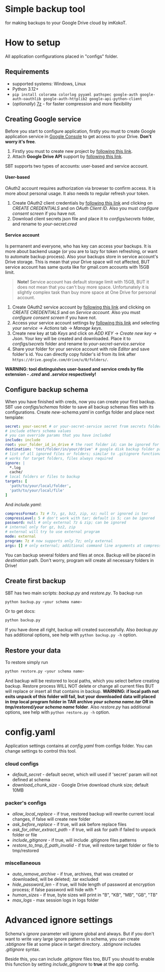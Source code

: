 # Simple backup tool
for making backups to your Google Drive cloud by imKokoT.

# How to setup
All application configurations placed in "configs" folder.

## Requirements
- supported systems: Windows, Linux
- Python 3.12+
- ```pip install colorama colorlog pyyaml pathspec google-auth google-auth-oauthlib google-auth-httplib2 google-api-python-client```
- (*optionally*) [7z](https://7-zip.org/) - for faster compression and more flexibility

## Creating Google service
Before you start to configure application, firstly you must to create Google application service in [Google Console](https://console.cloud.google.com/) to get access to your Drive. **Don't worry it's free**.
1. Firstly you must to create new project by [following this link](https://console.cloud.google.com/projectcreate).
2. Attach **Google Drive API** support by [following this link](https://console.cloud.google.com/apis/library/drive.googleapis.com).

SBT supports two types of accounts: user-based and service account. 

#### User-based
OAuth2 account requires authorization via browser to confirm access. It is more about personal usage. It also needs to regular refresh your token.
1. Create OAuth2 client credentials by [following this link](https://console.cloud.google.com/apis/credentials) and clicking on *CREATE CREDENTIALS* and on *OAuth Client ID*. Also you must *configure consent screen* if you have not.
2. Download client secrets json file and place it to *configs/secrets* folder, and rename to *your-secret.cred*

#### Service account
Is permanent and everyone, who has key can access your backups. It is more about backend usage (or you are to lazy for token refreshing, or want to automate backup process). Also your backups store in service account's Drive storage. This is mean that your Drive space will not affected, BUT service account has same quota like for gmail.com accounts with 15GB limit.

> **Note!**
> Service account has default storage limit with 15GB, BUT it does not mean that you can't buy more space. Unfortunately it is slightly complex task than buy more space at One Drive for personal account.

1. Create OAuth2 service account by [following this link](https://console.cloud.google.com/apis/credentials) and clicking on *CREATE CREDENTIALS* and on *Service account*. Also you must *configure consent screen* if you have not.
2. Access your service account settings by [following this link](https://console.cloud.google.com/iam-admin/serviceaccounts) and selecting *your service* -> *Actions* tab -> *Manage keys*.
3. Create new key at tab *Keys* and click on *ADD KEY* -> *Create new key* -> *Json*. Your key will be created and downloaded. Place it to *configs/secrets* folder and rename to *your-secret-service.service*
4. Share your folder for your service account with role *Editor* and save folder's id. You can directly copy folder's id from its link after `https://drive.google.com/drive/u/0/folders/`.

**WARNING: tool distinguishes user-based and service creds by file extension - *.cred* and *.service* respectively!**

## Configure backup schema
When you have finished with creds, now you can create your first backup. SBT use *configs/schemas* folder to save all backup schemas files with its configurations. Create *new-schema.yaml* in configs folder and place next template:
```yaml
secret: your-secret # or your-secret-service secret from secrets folder; can be ignored if in config.yaml has defined default secret
# include others schema values
# you can override params that you have included
include: include
root: your_folder_id_in_drive # the root folder id; can be ignored for personal cred secret; required for service secret;
destination: 'test/folder/in/your/drive' # google disk backup folder path
# list of all ignored files or folders; similar to .gitignore functionality
# works for target folders, files always required
ignore: |
  *.log
  cache/
# local folders or files to backup
targets: [
  'path/to/your/local/folder',
  'path/to/your/local/file'
]
```
And *include.yaml*:
```yaml
compressFormat: 7z # 7z, gz, bz2, zip, xz; null or ignored is tar
compressLevel: 5 # don't work with tar; default is 5; can be ignored
password: null # only external 7z & zip; can be ignored
# internal only for gz, bz2, zip
# external will try to use external program
mode: external
program: 7z # now supports only 7z; only external
args: [] # only external; additional command line arguments at compress process; can be ignored
```
You can backup several folders and files at once. Backup will be placed in *destination* path. Don't worry, program will create all necessary folders in Drive!


## Create first backup
SBT has two main scripts: *backup.py* and *restore.py*. To backup run
```sh
python backup.py <your schema name>
```
Or to get docs:
```sh
python backup.py
```
If you have done all right, backup will created successfully.
Also *backup.py* has additional options, see help with `python backup.py -h` option.

## Restore your data
To restore simply run
```sh
python restore.py <your schema name>
```
And backup will be restored to local paths, which you select before creating backup. Restore process WILL NOT delete or change all current files BUT will replace or insert all that contains in backup. 
**WARNING: if local path not exits unpack of this folder will fail, but your downloaded data will placed in *tmp* local program folder in TAR archive *your schema name.tar* OR in *tmp/restored/your schema name* folder**.
Also *restore.py* has additional options, see help with `python restore.py -h` option.

# config.yaml
Application settings contains at *config.yaml* from configs folder. You can change settings to control this tool.
### cloud configs
 - *default_secret* - default secret, which will used if 'secret' param will not defined at schema  
 - *download_chunk_size* - Google Drive download chunk size; default 10MB
### packer's configs
 - *allow_local_replace* - if true, restored backup will rewrite current local changes, if false will create new folder
 - *ask_before_replace* - if true, will ask before replace files
 - *ask_for_other_extract_path* - if true, will ask for path if failed to unpack folder or file
 - *include_gitignore* - if true, will include .gitignore files patterns
 - *restore_to_tmp_if_path_invalid* - if true, will restore target folder or file to tmp/restored
### miscellaneous
 - *auto_remove_archive* - if true, archives, that was created or downloaded, will be deleted; .tar excluded
 - *hide_password_len* - if true, will hide length of password at encryption process; if false password will hide with \*
 - *human_sizes* - if true, byte sizes will print in "B", "KB", "MB", "GB", "TB"
 - *max_logs* - max session logs in logs folder

# Advanced ignore settings
Schema's *ignore* parameter will ignore global and always. But if you don't want to write vary large ignore patterns in schema, you can create *.sbtignore* file at some place in target directory. *.sbtignore* includes *.gitignore* syntax.

Beside this, you can include *.gitignore* files too, BUT you should to enable this function by setting *include_gitignore* to **true** at the app config.
